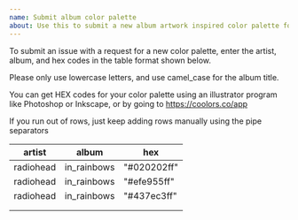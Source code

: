 ```yaml
---
name: Submit album color palette
about: Use this to submit a new album artwork inspired color palette for `ggroove`
---
```


To submit an issue with a request for a new color palette, enter the artist, album, and hex codes in the table format shown below.

Please only use lowercase letters, and use camel_case for the album title.

You can get HEX codes for your color palette using an illustrator program like Photoshop or Inkscape, or by going to <https://coolors.co/app>

If you run out of rows, just keep adding rows manually using the pipe separators

| artist    | album        | hex          |
|-----------|--------------|--------------|
| radiohead | in_rainbows | "#020202ff" |
| radiohead | in_rainbows | "#efe955ff" |
| radiohead | in_rainbows | "#437ec3ff" |
|           |              |              |
|           |              |              |
